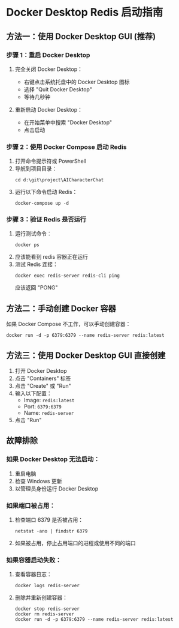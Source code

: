 # Docker Desktop Redis 启动指南

## 方法一：使用 Docker Desktop GUI (推荐)

### 步骤 1：重启 Docker Desktop
1. 完全关闭 Docker Desktop：
   - 右键点击系统托盘中的 Docker Desktop 图标
   - 选择 "Quit Docker Desktop"
   - 等待几秒钟

2. 重新启动 Docker Desktop：
   - 在开始菜单中搜索 "Docker Desktop"
   - 点击启动

### 步骤 2：使用 Docker Compose 启动 Redis
1. 打开命令提示符或 PowerShell
2. 导航到项目目录：
   ```
   cd d:\git\project\AICharacterChat
   ```
3. 运行以下命令启动 Redis：
   ```
   docker-compose up -d
   ```

### 步骤 3：验证 Redis 是否运行
1. 运行测试命令：
   ```
   docker ps
   ```
2. 应该能看到 redis 容器正在运行
3. 测试 Redis 连接：
   ```
   docker exec redis-server redis-cli ping
   ```
   应该返回 "PONG"

## 方法二：手动创建 Docker 容器

如果 Docker Compose 不工作，可以手动创建容器：

```
docker run -d -p 6379:6379 --name redis-server redis:latest
```

## 方法三：使用 Docker Desktop GUI 直接创建

1. 打开 Docker Desktop
2. 点击 "Containers" 标签
3. 点击 "Create" 或 "Run"
4. 输入以下配置：
   - Image: `redis:latest`
   - Port: `6379:6379`
   - Name: `redis-server`
5. 点击 "Run"

## 故障排除

### 如果 Docker Desktop 无法启动：
1. 重启电脑
2. 检查 Windows 更新
3. 以管理员身份运行 Docker Desktop

### 如果端口被占用：
1. 检查端口 6379 是否被占用：
   ```
   netstat -ano | findstr 6379
   ```
2. 如果被占用，停止占用端口的进程或使用不同的端口

### 如果容器启动失败：
1. 查看容器日志：
   ```
   docker logs redis-server
   ```
2. 删除并重新创建容器：
   ```
   docker stop redis-server
   docker rm redis-server
   docker run -d -p 6379:6379 --name redis-server redis:latest